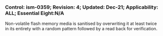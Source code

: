 ### Control: ism-0359; Revision: 4; Updated: Dec-21; Applicability: ALL; Essential Eight:N/A
<p>Non-volatile flash memory media is sanitised by overwriting it at least twice in its entirety with a random pattern followed by a read back for verification.</p>